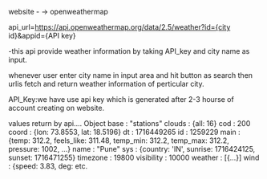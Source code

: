 website - -> openweathermap

api_url=https://api.openweathermap.org/data/2.5/weather?id={city id}&appid={API key}

-this api provide weather information by taking API_key and city name as input.

whenever user enter city name in input area and hit button as search then urlis fetch and return weather information of perticular city.

API_Key:we have use api key which is generated after 2-3 hourse of account creating on website.

values return by api....
Object
base
: 
"stations"
clouds
: 
{all: 16}
cod
: 
200
coord
: 
{lon: 73.8553, lat: 18.5196}
dt
: 
1716449265
id
: 
1259229
main
: 
{temp: 312.2, feels_like: 311.48, temp_min: 312.2, temp_max: 312.2, pressure: 1002, …}
name
: 
"Pune"
sys
: 
{country: 'IN', sunrise: 1716424125, sunset: 1716471255}
timezone
: 
19800
visibility
: 
10000
weather
: 
[{…}]
wind
: 
{speed: 3.83, deg: etc.